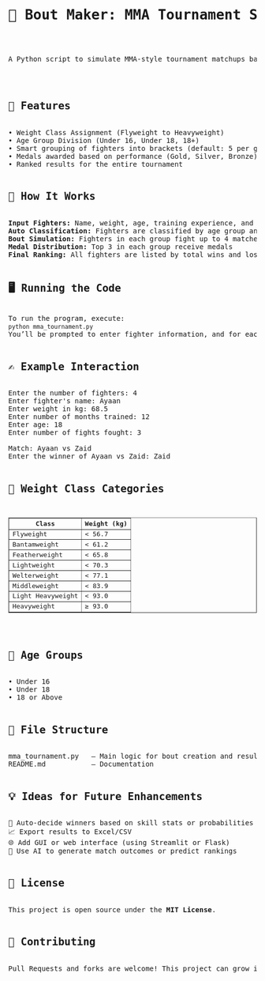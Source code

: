 <pre>
<h1>🥋 Bout Maker: MMA Tournament Simulator</h1>

<p>A Python script to simulate MMA-style tournament matchups based on weight classes and age groups. Fighters are entered with basic info, grouped into brackets, and matched manually — with medals awarded based on wins.</p>

<h2>🚀 Features</h2>
• Weight Class Assignment (Flyweight to Heavyweight)  
• Age Group Division (Under 16, Under 18, 18+)  
• Smart grouping of fighters into brackets (default: 5 per group)  
• Medals awarded based on performance (Gold, Silver, Bronze)  
• Ranked results for the entire tournament  

<h2>🔧 How It Works</h2>
<b>Input Fighters:</b> Name, weight, age, training experience, and fight history  
<b>Auto Classification:</b> Fighters are classified by age group and weight class  
<b>Bout Simulation:</b> Fighters in each group fight up to 4 matches, winners entered manually  
<b>Medal Distribution:</b> Top 3 in each group receive medals  
<b>Final Ranking:</b> All fighters are listed by total wins and losses  

<h2>🖥️ Running the Code</h2>
To run the program, execute:  
<code>python mma_tournament.py</code>  
You’ll be prompted to enter fighter information, and for each match, input the winner’s name.

<h2>✍️ Example Interaction</h2>
Enter the number of fighters: 4  
Enter fighter's name: Ayaan  
Enter weight in kg: 68.5  
Enter number of months trained: 12  
Enter age: 18  
Enter number of fights fought: 3  

Match: Ayaan vs Zaid  
Enter the winner of Ayaan vs Zaid: Zaid  

<h2>🧠 Weight Class Categories</h2>
<table border="1">
  <tr><th>Class</th><th>Weight (kg)</th></tr>
  <tr><td>Flyweight</td><td>&lt; 56.7</td></tr>
  <tr><td>Bantamweight</td><td>&lt; 61.2</td></tr>
  <tr><td>Featherweight</td><td>&lt; 65.8</td></tr>
  <tr><td>Lightweight</td><td>&lt; 70.3</td></tr>
  <tr><td>Welterweight</td><td>&lt; 77.1</td></tr>
  <tr><td>Middleweight</td><td>&lt; 83.9</td></tr>
  <tr><td>Light Heavyweight</td><td>&lt; 93.0</td></tr>
  <tr><td>Heavyweight</td><td>&ge; 93.0</td></tr>
</table>

<h2>🎂 Age Groups</h2>
• Under 16  
• Under 18  
• 18 or Above  

<h2>📁 File Structure</h2>
mma_tournament.py   — Main logic for bout creation and result processing  
README.md           — Documentation  

<h2>💡 Ideas for Future Enhancements</h2>
🤖 Auto-decide winners based on skill stats or probabilities  
📈 Export results to Excel/CSV  
🌐 Add GUI or web interface (using Streamlit or Flask)  
🧠 Use AI to generate match outcomes or predict rankings  

<h2>📜 License</h2>
This project is open source under the <b>MIT License</b>.

<h2>🤝 Contributing</h2>
Pull Requests and forks are welcome! This project can grow into a full-featured fight bracket simulator for martial arts tournaments or gaming leagues.
</pre>
